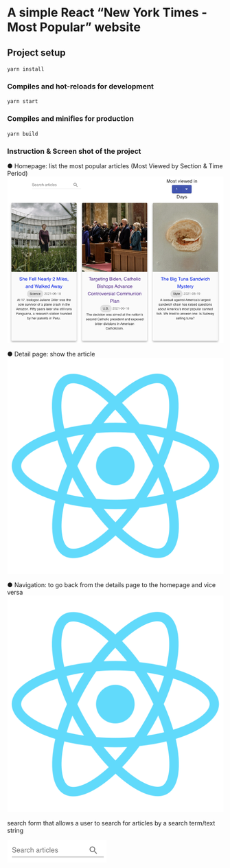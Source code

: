 # A simple React “New York Times - Most Popular” website
## Project setup
```
yarn install
```

### Compiles and hot-reloads for development
```
yarn start
```

### Compiles and minifies for production
```
yarn build
```

### Instruction & Screen shot of the project

● Homepage:​ list the most popular articles (Most Viewed by Section & Time Period)
![HomePage](./assets/HomePage.png)

● Detail page:​ show the article
![DetailPage](./public/logo512.png)

● Navigation:​ to go back from the details page to the homepage and vice versa
![BackButton](public/logo512.png)

search form that allows a user to search for articles by a search term/text string

![SearchComponenu](assets/SearchComponent.png)
